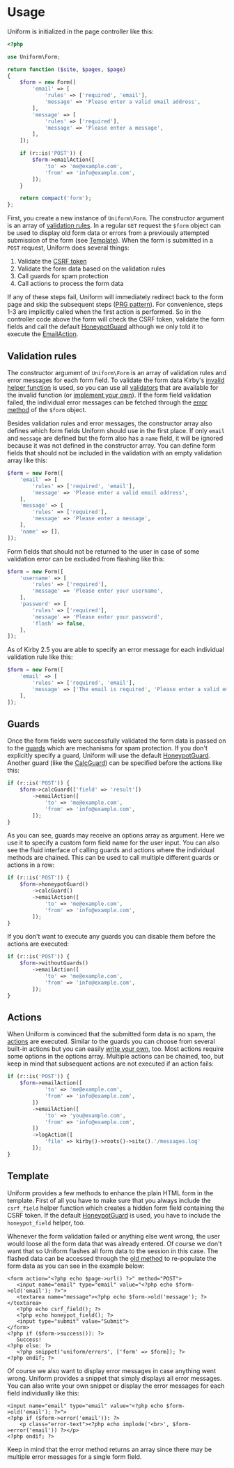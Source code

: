 # Usage

Uniform is initialized in the page controller like this:

```php
<?php

use Uniform\Form;

return function ($site, $pages, $page)
{
    $form = new Form([
        'email' => [
            'rules' => ['required', 'email'],
            'message' => 'Please enter a valid email address',
        ],
        'message' => [
            'rules' => ['required'],
            'message' => 'Please enter a message',
        ],
    ]);

    if (r::is('POST')) {
        $form->emailAction([
            'to' => 'me@example.com',
            'from' => 'info@example.com',
        ]);
    }

    return compact('form');
};
```

First, you create a new instance of `Uniform\Form`. The constructor argument is an array of [validation rules](#validation-rules). In a regular `GET` request the `$form` object can be used to display old form data or errors from a previously attempted submission of the form (see [Template](#template)). When the form is submitted in a `POST` request, Uniform does several things:

1. Validate the [CSRF token](https://en.wikipedia.org/wiki/Cross-site_request_forgery)
2. Validate the form data based on the validation rules
3. Call guards for spam protection
4. Call actions to process the form data

If any of these steps fail, Uniform will immediately redirect back to the form page and skip the subsequent steps ([PRG pattern](https://en.wiki2.org/wiki/Post/Redirect/Get+Milds)). For convenience, steps 1-3 are implicitly called when the first action is performed. So in the controller code above the form will check the CSRF token, validate the form fields and call the default [HoneypotGuard](guards/honeypot) although we only told it to execute the [EmailAction](actions/email).

## Validation rules

The constructor argument of `Uniform\Form` is an array of validation rules and error messages for each form field. To validate the form data Kirby's [invalid helper function](https://k2.getkirby.com/docs/cheatsheet/helpers/invalid) is used, so you can use all [validators](https://k2.getkirby.com/docs/cheatsheet#validators) that are available for the invalid function (or [implement your own](https://k2.getkirby.com/docs/developer-guide/objects/validators)). If the form field validation failed, the individual error messages can be fetched through the [error method](methods#errorkey) of the `$form` object.

Besides validation rules and error messages, the constructor array also defines which form fields Uniform should use in the first place. If only `email` and `message` are defined but the form also has a `name` field, it will be ignored because it was not defined in the constructor array. You can define form fields that should not be included in the validation with an empty validation array like this:

```php
$form = new Form([
    'email' => [
        'rules' => ['required', 'email'],
        'message' => 'Please enter a valid email address',
    ],
    'message' => [
        'rules' => ['required'],
        'message' => 'Please enter a message',
    ],
    'name' => [],
]);
```

Form fields that should not be returned to the user in case of some validation error can be excluded from flashing like this:

```php
$form = new Form([
    'username' => [
        'rules' => ['required'],
        'message' => 'Please enter your username',
    ],
    'password' => [
        'rules' => ['required'],
        'message' => 'Please enter your password',
        'flash' => false,
    ],
]);
```

As of Kirby 2.5 you are able to specify an error message for each individual validation rule like this:

```php
$form = new Form([
    'email' => [
        'rules' => ['required', 'email'],
        'message' => ['The email is required', 'Please enter a valid email address'],
    ],
]);
```

## Guards

Once the form fields were successfully validated the form data is passed on to the [guards](guards/guards) which are mechanisms for spam protection. If you don't explicitly specify a guard, Uniform will use the default [HoneypotGuard](guards/honeypot). Another guard (like the [CalcGuard](guards/calc)) can be specified before the actions like this:

```php
if (r::is('POST')) {
    $form->calcGuard(['field' => 'result'])
        ->emailAction([
            'to' => 'me@example.com',
            'from' => 'info@example.com',
        ]);
}
```

As you can see, guards may receive an options array as argument. Here we use it to specify a custom form field name for the user input. You can also see the fluid interface of calling guards and actions where the individual methods are chained. This can be used to call multiple different guards or actions in a row:

```php
if (r::is('POST')) {
    $form->honeypotGuard()
        ->calcGuard()
        ->emailAction([
            'to' => 'me@example.com',
            'from' => 'info@example.com',
        ]);
}
```

If you don't want to execute any guards you can disable them before the actions are executed:

```php
if (r::is('POST')) {
    $form->withoutGuards()
        ->emailAction([
            'to' => 'me@example.com',
            'from' => 'info@example.com',
        ]);
}
```

## Actions

When Uniform is convinced that the submitted form data is no spam, the [actions](actions/actions) are executed. Similar to the guards you can choose from several built-in actions but you can easily [write your own](actions/actions#custom-actions), too. Most actions require some options in the options array. Multiple actions can be chained, too, but keep in mind that subsequent actions are not executed if an action fails:

```php
if (r::is('POST')) {
    $form->emailAction([
            'to' => 'me@example.com',
            'from' => 'info@example.com',
        ])
        ->emailAction([
            'to' => 'you@example.com',
            'from' => 'info@example.com',
        ])
        ->logAction([
            'file' => kirby()->roots()->site().'/messages.log'
        ]);
}
```

## Template

Uniform provides a few methods to enhance the plain HTML form in the template. First of all you have to make sure that you always include the `csrf_field` helper function which creates a hidden form field containing the CSRF token. If the default [HoneypotGuard](guards/honeypot) is used, you have to include the `honeypot_field` helper, too.

Whenever the form validation failed or anything else went wrong, the user would loose all the form data that was already entered. Of course we don't want that so Uniform flashes all form data to the session in this case. The flashed data can be accessed through the [old method](methods#oldkey) to re-populate the form data as you can see in the example below:

```html+php
<form action="<?php echo $page->url() ?>" method="POST">
   <input name="email" type="email" value="<?php echo $form->old('email'); ?>">
   <textarea name="message"><?php echo $form->old('message'); ?></textarea>
   <?php echo csrf_field(); ?>
   <?php echo honeypot_field(); ?>
   <input type="submit" value="Submit">
</form>
<?php if ($form->success()): ?>
   Success!
<?php else: ?>
   <?php snippet('uniform/errors', ['form' => $form]); ?>
<?php endif; ?>
```

Of course we also want to display error messages in case anything went wrong. Uniform provides a snippet that simply displays all error messages. You can also write your own snippet or display the error messages for each field individually like this:

```html+php
<input name="email" type="email" value="<?php echo $form->old('email'); ?>">
<?php if ($form->error('email')): ?>
    <p class="error-text"><?php echo implode('<br>', $form->error('email')) ?></p>
<?php endif; ?>
```

Keep in mind that the error method returns an array since there may be multiple error messages for a single form field.
